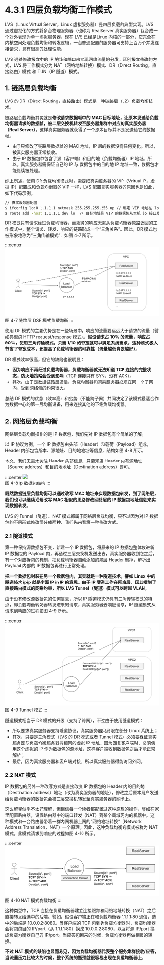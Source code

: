 # 4.3.1 四层负载均衡工作模式

LVS（Linux Virtual Server，Linux 虚拟服务器）是四层负载的典型实现。LVS 通过虚拟化的方式将多台物理服务器（也称为 RealServer 真实服务器）组合成一个对外表现为单一虚拟服务器。现在 LVS 已经是Linux 内核的一部分，它完全在内核空间处理负载均衡和转发逻辑，一台普通配置的服务器可支持上百万个并发连接请求，具有很高的处理性能。

LVS 通过修改报文中的 IP 地址和端口来实现网络流量的分发。区别报文修改的方式，LVS 将工作模式分为 NAT（网络地址转换）模式、DR（Direct Routing，直接路由）模式 和 TUN（IP 隧道）模式。

## 1. 链路层负载均衡

LVS 的 DR（Direct Routing，直接路由）模式是一种链路层（L2）负载均衡技术。

链路层负载均衡其实就是**修改请求数据帧中的 MAC 目标地址，让原本发送给负载均衡器请求的数据帧，被二层交换机转发至服务器集群中对应的真实服务器（Real Server）**，这样真实服务器就获得了一个原本目标并不是发送给它的数据帧。

- 由于只修改了链路层数据帧的 MAC 地址，IP 层的数据没有任何变化。所以，被真实服务器正常接收。
- 由于 IP 数据包中包含了源（客户端）和目的地（负载均衡器）IP 地址。所以，真实服务器需保证自己的 IP 与 数据包中的目的地 IP 地址一致，数据包才能继续被处理。

综上所述，使用 DR 负载均衡模式时，需要把真实服务器的 VIP（Vritual IP，虚拟 IP）配置成和负载均衡器的 VIP 一样，LVS 配置真实服务器的原因也是如此，如下代码示例。

```bash
// 真实服务器配置
$ ifconfig lo:0 1.1.1.1 netmask 255.255.255.255 up // 绑定 VIP 地址在 lo 接口上才能收到目标地址为 VIP 的包。
$ route add -host 1.1.1.1 dev lo  // 目标地址是 VIP 的数据包从本机 lo 接口发送出去
```

DR 模式只有请求经过负载均衡器，而服务的响应无需从负载均衡器原路返回的工作模式中，整个请求、转发、响应的链路形成一个“三角关系”。因此，DR 模式也被形象地称为“三角传输模式”，如图 4-7 所示。

:::center
  ![](../assets/balancer4-dsr.svg)<br/>
 图 4-7 链路层 DSR 模式负载均衡
:::

使用 DR 模式的主要优势是在一些场景中，响应的流量要远远大于请求的流量（譬如典型的 HTTP request/response 模式）。**假设请求占 10% 的流量，响应占 90%，使用三角传输模式，只需 1/10 的带宽就可以满足系统需求，这种模式极大节省了带宽成本，还提高了负载均衡器的可靠性（流量越低肯定越好）**。

DR 模式效率很高，但它的缺陷也很明显：
- **因为响应不再经过负载均衡器，负载均衡器就无法知道 TCP 连接的完整状态，防火墙策略会受到影响**（TCP 连接只有 SYN，没有 ACK）。
- 其次，由于是数据链路层通信，负载均衡器和真实服务器必须在同一个子网内，受到网络侧的约束很大。

总结 DR 模式的优势（效率高）和劣势（不能跨子网）共同决定了该模式最适合作为数据中心的第一层均衡设备，用来连接其他的下级负载均衡器。

## 2. 网络层负载均衡

网络层负载均衡操作的是 IP 数据包，我们先对 IP 数据包有个简单的了解。

以 IP 协议为例，一个 IP 数据包由头部（Header）和载荷（Payload）组成，Header 内部包含版本、源地址、目的地地址等信息，结构如图 4-8 所示。

本文，我们无需太关注 Header 头部信息，只要知道 Header 内有源地址（Source address）和目的地地址（Destination address）即可。

:::center
  ![](../assets/ip.svg)<br/>
 图 4-8 ip 数据包结构
:::

**既然数据链层负载均衡可以通过改写 MAC 地址来实现数据包转发，到了网络层，我们也可以继续沿用改写 MAC 相似的思路修改网络层的 IP 数据包地址信息来实现数据转发**。

LVS 的 Tunnel（隧道）、NAT 模式都属于网络层负载均衡，只不过因为对 IP 数据包的不同形式修改而分成两种，我们先来看第一种修改方式。

### 2.1 隧道模式

第一种保持源数据包不变，新建一个 IP 数据包，将原来的 IP 数据包整体放进新 IP 数据包的 Payload 内，再通过三层交换机发送出去，真实服务器收到包之后，有一个对应拆包的机制，把负载均衡器自动添加的那层 Header 删掉，解析出 Payload 内部的 IP 数据包再进行正常处理。

**把一个数据包封装在另一个数据包内，其实就是一种隧道技术，譬如 Linux 中的隧道技术 ipip 就是字面 IP in IP 的意思。由于 IP 隧道工作在网络层，因此摆脱了直接路由模式的网络约束，所以 LVS Tunnel（隧道）模式可以跨越 VLAN**。

由于没有修改源数据包的任何信息，所以 IP 隧道模式仍具有三角传输模式的特点，即负载均衡转发器转发进来的请求，真实服务器去响应请求，IP 隧道模式从请求到响应的过程如图 4-9 所示。

:::center
  ![](../assets/balancer4-tunnel.svg)<br/>
图 4-9 Tunnel 模式
:::

隧道模式相当于 DR 模式的升级（支持了跨网），不过由于使用隧道模式：
- 所以要求真实服务器支持隧道协议，真实服务器只局限在部分 Linux 系统上；
- 其次，只要是三角模式（LVS 的 DR 模式或者 Tunnel 模式）必须要保证真实服务器与负载均衡服务器有相同的虚拟 IP 地址，因为回复客户端时，必须使用这个虚拟的 IP 作为数据包的源地址，这样客户端收到数据包之后才能正常解析；
- 最后，因为真实服务器和客户端对接，所以真实服务器得能访问外网。

### 2.2 NAT 模式

IP 数据包的另外一种改写方式是直接改变 IP 数据包的 Header 内的目的地（Destination address）地址（改为真实服务器的地址），修改之后原本用户发送给负载均衡器的数据包会被三层交换机转发至真实服务器的网卡上。

这么解释似乎不太好理解，但相信每一个读者都配置过这种原理的操作，譬如在家里配置路由器，设置路由器中的端口转发（NAT）到某个局域网内的机器中。这种模式和一台路由器带着一群内网机器上网的“网络地址转换”（Network Address Translation，NAT）一个原理。因此，这种负载均衡的模式被称为 NAT 模式，此模式请求到响应的过程如图 4-10 所示。

:::center
  ![](../assets/balancer4-NAT.svg)<br/>
图 4-10 NAT 模式负载均衡
:::

这种类型中，TCP 连接在负载均衡器建立连接跟踪和网络地址转换（NAT）之后直接转发给选中的后端。譬如，假设客户端正在和负载均衡器 1.1.1.1:80 通信，选中的后端是 10.0.0.2:8080。当客户端的 TCP 包到达负载均衡器时，负载均衡器会将包的目的 IP/port（从 1.1.1.1:80）换成 10.0.0.2:8080，以及将源 IP/port 换成负载均衡器自己的 IP/port。当应答包回来的时候，负载均衡器再做相反的转换。

**不过 NAT 模式的缺陷也显而易见，因为负载均衡器代表整个服务集群接收/应答，当流量压力比较大的时候，整个系统的瓶颈就很容易出现在负载均衡器上**。
